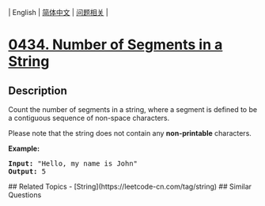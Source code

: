 
| English | [简体中文](README.md) | [问题相关](QUESTION.md) |
# [0434. Number of Segments in a String](https://leetcode-cn.com/problems/number-of-segments-in-a-string/)
## Description
<p>Count the number of segments in a string, where a segment is defined to be a contiguous sequence of non-space characters.</p>

<p>Please note that the string does not contain any <b>non-printable</b> characters.</p>

<p><b>Example:</b></p>
<pre>
<b>Input:</b> "Hello, my name is John"
<b>Output:</b> 5
</pre>
</p>
## Related Topics
- [String](https://leetcode-cn.com/tag/string)
## Similar Questions

